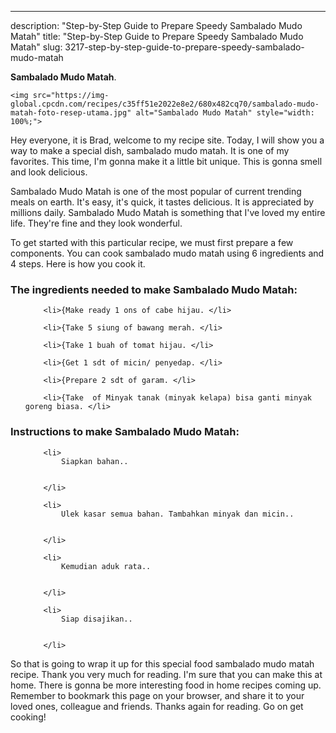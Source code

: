 ---
description: "Step-by-Step Guide to Prepare Speedy Sambalado Mudo Matah"
title: "Step-by-Step Guide to Prepare Speedy Sambalado Mudo Matah"
slug: 3217-step-by-step-guide-to-prepare-speedy-sambalado-mudo-matah

<p>
	<strong>Sambalado Mudo Matah</strong>. 
	
</p>
<p>
	
	<img src="https://img-global.cpcdn.com/recipes/c35ff51e2022e8e2/680x482cq70/sambalado-mudo-matah-foto-resep-utama.jpg" alt="Sambalado Mudo Matah" style="width: 100%;">
	
	
</p>
<p>
	Hey everyone, it is Brad, welcome to my recipe site. Today, I will show you a way to make a special dish, sambalado mudo matah. It is one of my favorites. This time, I'm gonna make it a little bit unique. This is gonna smell and look delicious.
</p>
	
<p>
	Sambalado Mudo Matah is one of the most popular of current trending meals on earth. It's easy, it's quick, it tastes delicious. It is appreciated by millions daily. Sambalado Mudo Matah is something that I've loved my entire life. They're fine and they look wonderful.
</p>
<p>
	
</p>

<p>
To get started with this particular recipe, we must first prepare a few components. You can cook sambalado mudo matah using 6 ingredients and 4 steps. Here is how you cook it.
</p>

<h3>The ingredients needed to make Sambalado Mudo Matah:</h3>

<ol>
	
		<li>{Make ready 1 ons of cabe hijau. </li>
	
		<li>{Take 5 siung of bawang merah. </li>
	
		<li>{Take 1 buah of tomat hijau. </li>
	
		<li>{Get 1 sdt of micin/ penyedap. </li>
	
		<li>{Prepare 2 sdt of garam. </li>
	
		<li>{Take  of Minyak tanak (minyak kelapa) bisa ganti minyak goreng biasa. </li>
	
</ol>
<p>
	
</p>

<h3>Instructions to make Sambalado Mudo Matah:</h3>

<ol>
	
		<li>
			Siapkan bahan..
			
			
		</li>
	
		<li>
			Ulek kasar semua bahan. Tambahkan minyak dan micin..
			
			
		</li>
	
		<li>
			Kemudian aduk rata..
			
			
		</li>
	
		<li>
			Siap disajikan..
			
			
		</li>
	
</ol>

<p>
	
</p>

<p>
	So that is going to wrap it up for this special food sambalado mudo matah recipe. Thank you very much for reading. I'm sure that you can make this at home. There is gonna be more interesting food in home recipes coming up. Remember to bookmark this page on your browser, and share it to your loved ones, colleague and friends. Thanks again for reading. Go on get cooking!
</p>
